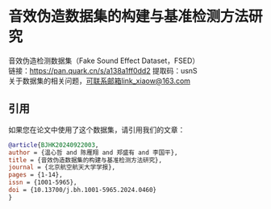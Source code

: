# 音效伪造数据集的构建与基准检测方法研究
音效伪造检测数据集（Fake Sound Effect Dataset，FSED）<br>
链接：https://pan.quark.cn/s/a138a1ff0dd2 提取码：usnS<br>
关于数据集的相关问题，可联系邮箱link_xiaow@163.com<br>

## 引用 
如果您在论文中使用了这个数据集，请引用我们的文章：

```bibtex
@article{BJHK20240922003,
author = {温心哲 and 陈雁翔 and 郑盛有 and 李国平},
title = {音效伪造数据集的构建与基准检测方法研究},
journal = {北京航空航天大学学报},
pages = {1-14},
issn = {1001-5965},
doi = {10.13700/j.bh.1001-5965.2024.0460}
}
```
